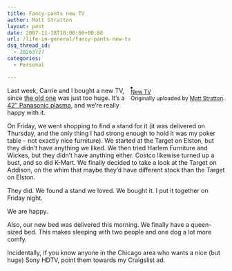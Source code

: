```yaml
---
title: Fancy-pants new TV
author: Matt Stratton
layout: post
date: 2007-11-18T18:00:00+00:00
url: /life-in-general/fancy-pants-new-tv
dsq_thread_id:
  - 28263727
categories:
  - Personal

---
```

<div style="float:right;margin-left:10px;margin-bottom:10px;">
  <a href="https://www.flickr.com/photos/mugsy/2044515959/" title="photo sharing"><img src="https://farm3.static.flickr.com/2293/2044515959_bbf781523c_m.jpg" alt="" style="border:solid 2px #000000;" /></a> <br /> <span style="font-size:.9em;margin-top:0;"> <a href="https://www.flickr.com/photos/mugsy/2044515959/">New TV</a> <br /> Originally uploaded by <a href="https://www.flickr.com/people/mugsy/">Matt Stratton</a>. </span>
</div>

Last week, Carrie and I bought a new TV, since [the old one][1] was just too huge. It&#8217;s a [42&#8243; Panasonic plasma][2], and we&#8217;re really happy with it.

On Friday, we went shopping to find a stand for it (it was delivered on Thursday, and the only thing I had strong enough to hold it was my poker table &#8211; not exactly nice furniture). We started at the Target on Elston, but they didn&#8217;t have anything we liked. We then tried Harlem Furniture and Wickes, but they didn&#8217;t have anything either. Costco likewise turned up a bust, and so did K-Mart. We finally decided to take a look at the Target on Addison, on the whim that maybe they&#8217;d have different stock than the Target on Elston.

They did. We found a stand we loved. We bought it. I put it together on Friday night.

We are happy.

Also, our new bed was delivered this morning. We finally have a queen-sized bed. This makes sleeping with two people and one dog a lot more comfy.

Incidentally, if you know anyone in the Chicago area who wants a nice (but huge) Sony HDTV, point them towards my Craigslist ad.

 [1]: https://mattstratton.livejournal.com/338263.html
 [2]: https://www2.panasonic.com/consumer-electronics/support/Televisions/Plasma-HDTVs/model.TH-42PZ700U